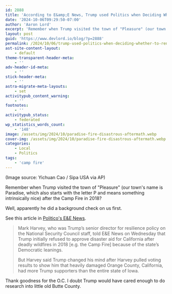 ```yaml
---
id: 2888
title: 'According to E&amp;E News, Trump used Politics when Deciding Whether to Render Aid in the Camp Fire'
date: '2024-10-06T09:29:50-07:00'
author: 'Aaron Lord'
excerpt: 'Remember when Trump visited the town of "Pleasure" (our town''s name is Paradise, which also starts with the letter P and means something intrinsically nice) after the Camp Fire in 2018? He did a background check on us first.'
layout: post
guid: 'https://www.devlord.io/blog/?p=2888'
permalink: /2024/10/06/trump-used-politics-when-deciding-whether-to-render-aid-in-the-camp-fire/
ast-site-content-layout:
    - default
theme-transparent-header-meta:
    - ''
adv-header-id-meta:
    - ''
stick-header-meta:
    - ''
astra-migrate-meta-layouts:
    - set
activitypub_content_warning:
    - ''
footnotes:
    - ''
activitypub_status:
    - federated
wp_statistics_words_count:
    - '148'
image: /assets/img/2024/10/paradise-fire-disastrous-aftermath.webp
cover-img: /assets/img/2024/10/paradise-fire-disastrous-aftermath.webp
categories:
    - Local
    - Politics
tags:
    - 'camp fire'
---
```


<!-- wp:paragraph -->
<!--![A very old bus and cars destroyed by fire. This appears to not have been traffic but someone's old collection in front of their house.](/assets/img/2024/10/paradise-fire-disastrous-aftermath.webp)-->

<p>(Image source: Yichuan Cao / Sipa USA via AP)</p>
<!-- /wp:paragraph -->

<!-- wp:paragraph -->
<p>Remember when Trump visited the town of "Pleasure" (our town's name is Paradise, which also starts with the letter P and means something intrinsically nice) after the Camp Fire in 2018?</p>
<!-- /wp:paragraph -->

<!-- wp:paragraph -->
<p>Well, apparently he did a background check on us first.</p>
<!-- /wp:paragraph -->

<!-- wp:paragraph -->
<p>See this article in <a href="https://www.eenews.net/articles/helene-isnt-the-first-time-trump-inserted-politics-into-a-natural-disaster/">Politico's E&amp;E News</a>.</p>
<!-- /wp:paragraph -->

<!-- wp:quote -->
<blockquote class="wp-block-quote"><!-- wp:paragraph -->
<p>Mark Harvey, who was Trump’s senior director for resilience policy on the National Security Council staff, told E&amp;E News on Wednesday that Trump initially refused to approve disaster aid for California after deadly wildfires in 2018 [e.g. the Camp Fire] because of the state’s Democratic leanings.</p>
<!-- /wp:paragraph -->

<!-- wp:paragraph -->
<p>But Harvey said Trump changed his mind after Harvey pulled voting results to show him that heavily damaged Orange County, California, had more Trump supporters than the entire state of Iowa.</p>
<!-- /wp:paragraph --></blockquote>
<!-- /wp:quote -->

<!-- wp:paragraph -->
<p>Thank goodness for the O.C. I doubt Trump would have cared enough to do research into little old Butte County.</p>
<!-- /wp:paragraph -->

<!-- wp:paragraph -->
<p></p>
<!-- /wp:paragraph -->